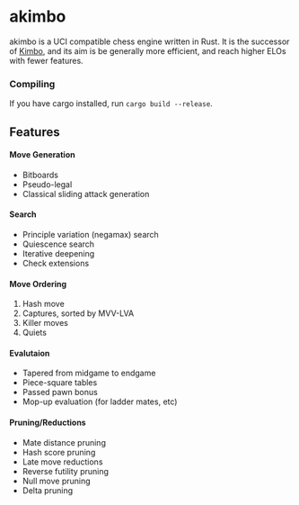 # akimbo

akimbo is a UCI compatible chess engine written in Rust. 
It is the successor of [Kimbo](https://github.com/JacquesRW/Kimbo), and its aim is be generally 
more efficient, and reach higher ELOs with fewer features.

### Compiling
If you have cargo installed, run `cargo build --release`.

## Features

#### Move Generation
- Bitboards
- Pseudo-legal
- Classical sliding attack generation

#### Search
- Principle variation (negamax) search
- Quiescence search
- Iterative deepening
- Check extensions

#### Move Ordering
1. Hash move
2. Captures, sorted by MVV-LVA
3. Killer moves
4. Quiets

#### Evalutaion
- Tapered from midgame to endgame
- Piece-square tables
- Passed pawn bonus
- Mop-up evaluation (for ladder mates, etc)

#### Pruning/Reductions
- Mate distance pruning
- Hash score pruning
- Late move reductions
- Reverse futility pruning
- Null move pruning
- Delta pruning
